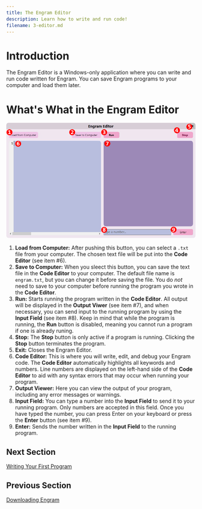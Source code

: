 ```yaml
---
title: The Engram Editor
description: Learn how to write and run code!
filename: 3-editor.md
---
```


# Introduction
The Engram Editor is a Windows-only application where you can write and run code written for Engram. You can save Engram programs to your computer and load them later.

# What's What in the Engram Editor
![Editor](images/IDE-numbered.png)
1. **Load from Computer:** After pushing this button, you can select a `.txt` file from your computer. The chosen text file will be put into the **Code Editor** (see item #6).
2. **Save to Computer:** When you sleect this button, you can save the text file in the **Code Editor** to your computer. The default file name is `engram.txt`, but you can change it before saving the file. You do *not* need to save to your computer before running the program you wrote in the **Code Editor**.
3. **Run:** Starts running the program written in the **Code Editor**. All output will be displayed in the **Output Viwer** (see item #7), and when necessary, you can send input to the running program by using the **Input Field** (see item #8). Keep in mind that while the program is running, the **Run** button is disabled, meaning you cannot run a program if one is already runing.
4. **Stop:** The **Stop** button is only active if a program is running. Clicking the **Stop** button terminates the program.
5. **Exit:** Closes the Engram Editor.
6. **Code Editor:** This is where you will write, edit, and debug your Engram code. The **Code Editor** automatically highlights all keywords and numbers. Line numbers are displayed on the left-hand side of the **Code Editor** to aid with any syntax errors that may occur when running your program.
7. **Output Viewer:** Here you can view the output of your program, including any error messages or warnings.
8. **Input Field:** You can type a number into the **Input Field** to send it to your running program. Only numbers are accepted in this field. Once you have typed the number, you can press Enter on your keyboard or press the **Enter** button (see item #9).
9. **Enter:** Sends the number written in the **Input Field** to the running program.

## Next Section
[Writing Your First Program](4-helloworld.md)

## Previous Section
[Downloading Engram](2-download.md)
